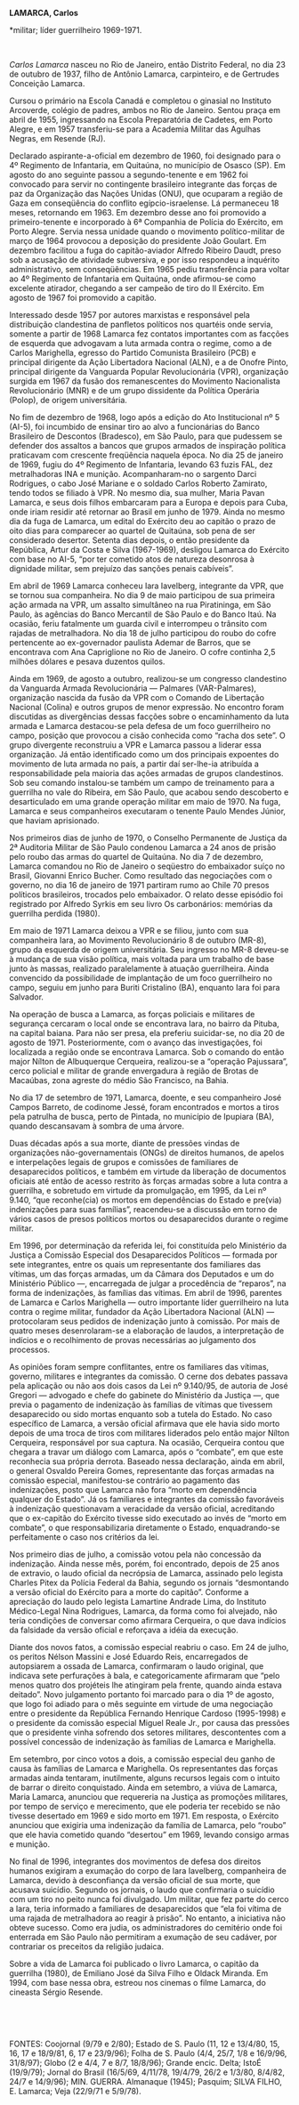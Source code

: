 **LAMARCA, Carlos**

\*militar; líder guerrilheiro 1969-1971.

 

*Carlos Lamarca* nasceu no Rio de Janeiro, então Distrito Federal, no
dia 23 de outubro de 1937, filho de Antônio Lamarca, carpinteiro, e de
Gertrudes Conceição Lamarca.

Cursou o primário na Escola Canadá e completou o ginasial no Instituto
Arcoverde, colégio de padres, ambos no Rio de Janeiro. Sentou praça em
abril de 1955, ingressando na Escola Preparatória de Cadetes, em Porto
Alegre, e em 1957 transferiu-se para a Academia Militar das Agulhas
Negras, em Resende (RJ).

Declarado aspirante-a-oficial em dezembro de 1960, foi designado para o
4º Regimento de Infantaria, em Quitaúna, no município de Osasco (SP). Em
agosto do ano seguinte passou a segundo-tenente e em 1962 foi convocado
para servir no contingente brasileiro integrante das forças de paz da
Organização das Nações Unidas (ONU), que ocuparam a região de Gaza em
conseqüência do conflito egípcio-israelense. Lá permaneceu 18 meses,
retornando em 1963. Em dezembro desse ano foi promovido a
primeiro-tenente e incorporado à 6ª Companhia de Polícia do Exército, em
Porto Alegre. Servia nessa unidade quando o movimento político-militar
de março de 1964 provocou a deposição do presidente João Goulart. Em
dezembro facilitou a fuga do capitão-aviador Alfredo Ribeiro Daudt,
preso sob a acusação de atividade subversiva, e por isso respondeu a
inquérito administrativo, sem conseqüências. Em 1965 pediu transferência
para voltar ao 4º Regimento de Infantaria em Quitaúna, onde afirmou-se
como excelente atirador, chegando a ser campeão de tiro do II Exército.
Em agosto de 1967 foi promovido a capitão.

Interessado desde 1957 por autores marxistas e responsável pela
distribuição clandestina de panfletos políticos nos quartéis onde
servia, somente a partir de 1968 Lamarca fez contatos importantes com as
facções de esquerda que advogavam a luta armada contra o regime, como a
de Carlos Marighella, egresso do Partido Comunista Brasileiro (PCB) e
principal dirigente da Ação Libertadora Nacional (ALN), e a de Onofre
Pinto, principal dirigente da Vanguarda Popular Revolucionária (VPR),
organização surgida em 1967 da fusão dos remanescentes do Movimento
Nacionalista Revolucionário (MNR) e de um grupo dissidente da Política
Operária (Polop), de origem universitária.

No fim de dezembro de 1968, logo após a edição do Ato Institucional nº 5
(AI-5), foi incumbido de ensinar tiro ao alvo a funcionárias do Banco
Brasileiro de Descontos (Bradesco), em São Paulo, para que pudessem se
defender dos assaltos a bancos que grupos armados de inspiração política
praticavam com crescente freqüência naquela época. No dia 25 de janeiro
de 1969, fugiu do 4º Regimento de Infantaria, levando 63 fuzis FAL, dez
metralhadoras INA e munição. Acompanharam-no o sargento Darci Rodrigues,
o cabo José Mariane e o soldado Carlos Roberto Zamirato, tendo todos se
filiado à VPR. No mesmo dia, sua mulher, Maria Pavan Lamarca, e seus
dois filhos embarcaram para a Europa e depois para Cuba, onde iriam
residir até retornar ao Brasil em junho de 1979. Ainda no mesmo dia da
fuga de Lamarca, um edital do Exército deu ao capitão o prazo de oito
dias para comparecer ao quartel de Quitaúna, sob pena de ser considerado
desertor. Setenta dias depois, o então presidente da República, Artur da
Costa e Silva (1967-1969), desligou Lamarca do Exército com base no
AI-5, “por ter cometido atos de natureza desonrosa à dignidade militar,
sem prejuízo das sanções penais cabíveis”.

Em abril de 1969 Lamarca conheceu Iara Iavelberg, integrante da VPR, que
se tornou sua companheira. No dia 9 de maio participou de sua primeira
ação armada na VPR, um assalto simultâneo na rua Piratininga, em São
Paulo, às agências do Banco Mercantil de São Paulo e do Banco Itaú. Na
ocasião, feriu fatalmente um guarda civil e interrompeu o trânsito com
rajadas de metralhadora. No dia 18 de julho participou do roubo do cofre
pertencente ao ex-governador paulista Ademar de Barros, que se
encontrava com Ana Capriglione no Rio de Janeiro. O cofre continha 2,5
milhões dólares e pesava duzentos quilos.

Ainda em 1969, de agosto a outubro, realizou-se um congresso clandestino
da Vanguarda Armada Revolucionária — Palmares (VAR-Palmares),
organização nascida da fusão da VPR com o Comando de Libertação Nacional
(Colina) e outros grupos de menor expressão. No encontro foram
discutidas as divergências dessas facções sobre o encaminhamento da luta
armada e Lamarca destacou-se pela defesa de um foco guerrilheiro no
campo, posição que provocou a cisão conhecida como “racha dos sete”. O
grupo divergente reconstruiu a VPR e Lamarca passou a liderar essa
organização. Já então identificado como um dos principais expoentes do
movimento de luta armada no país, a partir daí ser-lhe-ia atribuída a
responsabilidade pela maioria das ações armadas de grupos clandestinos.
Sob seu comando instalou-se também um campo de treinamento para a
guerrilha no vale do Ribeira, em São Paulo, que acabou sendo descoberto
e desarticulado em uma grande operação militar em maio de 1970. Na fuga,
Lamarca e seus companheiros executaram o tenente Paulo Mendes Júnior,
que haviam aprisionado.

Nos primeiros dias de junho de 1970, o Conselho Permanente de Justiça da
2ª Auditoria Militar de São Paulo condenou Lamarca a 24 anos de prisão
pelo roubo das armas do quartel de Quitaúna. No dia 7 de dezembro,
Lamarca comandou no Rio de Janeiro o seqüestro do embaixador suíço no
Brasil, Giovanni Enrico Bucher. Como resultado das negociações com o
governo, no dia 16 de janeiro de 1971 partiram rumo ao Chile 70 presos
políticos brasileiros, trocados pelo embaixador. O relato desse episódio
foi registrado por Alfredo Syrkis em seu livro Os carbonários: memórias
da guerrilha perdida (1980).

Em maio de 1971 Lamarca deixou a VPR e se filiou, junto com sua
companheira Iara, ao Movimento Revolucionário 8 de outubro (MR-8), grupo
da esquerda de origem universitária. Seu ingresso no MR-8 deveu-se à
mudança de sua visão política, mais voltada para um trabalho de base
junto às massas, realizado paralelamente à atuação guerrilheira. Ainda
convencido da possibilidade de implantação de um foco guerrilheiro no
campo, seguiu em junho para Buriti Cristalino (BA), enquanto Iara foi
para Salvador.

Na operação de busca a Lamarca, as forças policiais e militares de
segurança cercaram o local onde se encontrava Iara, no bairro da Pituba,
na capital baiana. Para não ser presa, ela preferiu suicidar-se, no dia
20 de agosto de 1971. Posteriormente, com o avanço das investigações,
foi localizada a região onde se encontrava Lamarca. Sob o comando do
então major Nílton de Albuquerque Cerqueira, realizou-se a “operação
Pajussara”, cerco policial e militar de grande envergadura à região de
Brotas de Macaúbas, zona agreste do médio São Francisco, na Bahia.

No dia 17 de setembro de 1971, Lamarca, doente, e seu companheiro José
Campos Barreto, de codinome Jessé, foram encontrados e mortos a tiros
pela patrulha de busca, perto de Pintada, no município de Ipupiara (BA),
quando descansavam à sombra de uma árvore.

Duas décadas após a sua morte, diante de pressões vindas de organizações
não-governamentais (ONGs) de direitos humanos, de apelos e interpelações
legais de grupos e comissões de familiares de desaparecidos políticos, e
também em virtude da liberação de documentos oficiais até então de
acesso restrito às forças armadas sobre a luta contra a guerrilha, e
sobretudo em virtude da promulgação, em 1995, da Lei nº 9.140, “que
reconhe(cia) os mortos em dependências do Estado e pre(via) indenizações
para suas famílias”, reacendeu-se a discussão em torno de vários casos
de presos políticos mortos ou desaparecidos durante o regime militar.

Em 1996, por determinação da referida lei, foi constituída pelo
Ministério da Justiça a Comissão Especial dos Desaparecidos Políticos —
formada por sete integrantes, entre os quais um representante dos
familiares das vítimas, um das forças armadas, um da Câmara dos
Deputados e um do Ministério Público —, encarregada de julgar a
procedência de “reparos”, na forma de indenizações, às famílias das
vítimas. Em abril de 1996, parentes de Lamarca e Carlos Marighella —
outro importante líder guerrilheiro na luta contra o regime militar,
fundador da Ação Libertadora Nacional (ALN) — protocolaram seus pedidos
de indenização junto à comissão. Por mais de quatro meses
desenrolaram-se a elaboração de laudos, a interpretação de indícios e o
recolhimento de provas necessárias ao julgamento dos processos.

As opiniões foram sempre conflitantes, entre os familiares das vítimas,
governo, militares e integrantes da comissão. O cerne dos debates
passava pela aplicação ou não aos dois casos da Lei nº 9.140/95, de
autoria de José Gregori — advogado e chefe do gabinete do Ministério da
Justiça —, que previa o pagamento de indenização às famílias de vítimas
que tivessem desaparecido ou sido mortas enquanto sob a tutela do
Estado. No caso específico de Lamarca, a versão oficial afirmava que ele
havia sido morto depois de uma troca de tiros com militares liderados
pelo então major Nílton Cerqueira, responsável por sua captura. Na
ocasião, Cerqueira contou que chegara a travar um diálogo com Lamarca,
após o “combate”, em que este reconhecia sua própria derrota. Baseado
nessa declaração, ainda em abril, o general Osvaldo Pereira Gomes,
representante das forças armadas na comissão especial, manifestou-se
contrário ao pagamento das indenizações, posto que Lamarca não fora
“morto em dependência qualquer do Estado”. Já os familiares e
integrantes da comissão favoráveis à indenização questionavam a
veracidade da versão oficial, acreditando que o ex-capitão do Exército
tivesse sido executado ao invés de “morto em combate”, o que
responsabilizaria diretamente o Estado, enquadrando-se perfeitamente o
caso nos critérios da lei.

Nos primeiro dias de julho, a comissão votou pela não concessão da
indenização. Ainda nesse mês, porém, foi encontrado, depois de 25 anos
de extravio, o laudo oficial da necrópsia de Lamarca, assinado pelo
legista Charles Pitex da Polícia Federal da Bahia, segundo os jornais
“desmontando a versão oficial do Exército para a morte do capitão”.
Conforme a apreciação do laudo pelo legista Lamartine Andrade Lima, do
Instituto Médico-Legal Nina Rodrigues, Lamarca, da forma como foi
alvejado, não teria condições de conversar como afirmara Cerqueira, o
que dava indícios da falsidade da versão oficial e reforçava a idéia da
execução.

Diante dos novos fatos, a comissão especial reabriu o caso. Em 24 de
julho, os peritos Nélson Massini e José Eduardo Reis, encarregados de
autopsiarem a ossada de Lamarca, confirmaram o laudo original, que
indicava sete perfurações à bala, e categoricamente afirmaram que “pelo
menos quatro dos projéteis lhe atingiram pela frente, quando ainda
estava deitado”. Novo julgamento portanto foi marcado para o dia 1º de
agosto, que logo foi adiado para o mês seguinte em virtude de uma
negociação entre o presidente da República Fernando Henrique Cardoso
(1995-1998) e o presidente da comissão especial Miguel Reale Jr., por
causa das pressões que o presidente vinha sofrendo dos setores
militares, descontentes com a possível concessão de indenização às
famílias de Lamarca e Marighella.

Em setembro, por cinco votos a dois, a comissão especial deu ganho de
causa às famílias de Lamarca e Marighella. Os representantes das forças
armadas ainda tentaram, inutilmente, alguns recursos legais com o
intuito de barrar o direito conquistado. Ainda em setembro, a viúva de
Lamarca, Maria Lamarca, anunciou que requereria na Justiça as promoções
militares, por tempo de serviço e merecimento, que ele poderia ter
recebido se não tivesse desertado em 1969 e sido morto em 1971. Em
resposta, o Exército anunciou que exigiria uma indenização da família de
Lamarca, pelo “roubo” que ele havia cometido quando “desertou” em 1969,
levando consigo armas e munição.

No final de 1996, integrantes dos movimentos de defesa dos direitos
humanos exigiram a exumação do corpo de Iara Iavelberg, companheira de
Lamarca, devido à desconfiança da versão oficial de sua morte, que
acusava suicídio. Segundo os jornais, o laudo que confirmaria o suicídio
com um tiro no peito nunca foi divulgado. Um militar, que fez parte do
cerco a Iara, teria informado a familiares de desaparecidos que “ela foi
vítima de uma rajada de metralhadora ao reagir à prisão”. No entanto, a
iniciativa não obteve sucesso. Como era judia, os administradores do
cemitério onde foi enterrada em São Paulo não permitiram a exumação de
seu cadáver, por contrariar os preceitos da religião judaica.

Sobre a vida de Lamarca foi publicado o livro Lamarca, o capitão da
guerrilha (1980), de Emiliano José da Silva Filho e Oldack Miranda. Em
1994, com base nessa obra, estreou nos cinemas o filme Lamarca, do
cineasta Sérgio Resende.

 

 

FONTES: Coojornal (9/79 e 2/80); Estado de S. Paulo (11, 12 e 13/4/80,
15, 16, 17 e 18/9/81, 6, 17 e 23/9/96); Folha de S. Paulo (4/4, 25/7,
1/8 e 16/9/96, 31/8/97); Globo (2 e 4/4, 7 e 8/7, 18/8/96); Grande
encic. Delta; IstoÉ (19/9/79); Jornal do Brasil (16/5/69, 4/11/78,
19/4/79, 26/2 e 1/3/80, 8/4/82, 24/7 e 14/9/96); MIN. GUERRA. Almanaque
(1945); Pasquim; SILVA FILHO, E. Lamarca; Veja (22/9/71 e 5/9/78).

 
